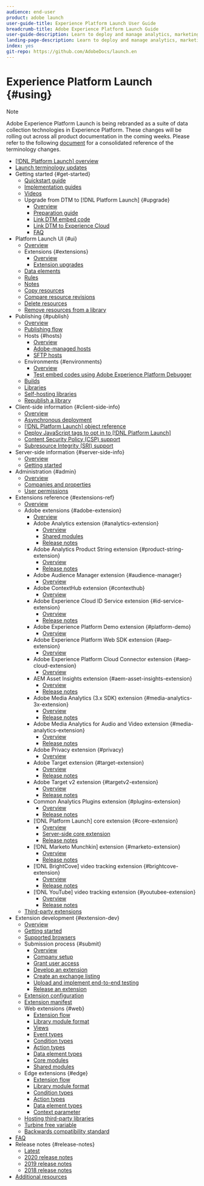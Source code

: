 ```yaml
---
audience: end-user
product: adobe launch
user-guide-title: Experience Platform Launch User Guide
breadcrumb-title: Adobe Experience Platform Launch Guide
user-guide-description: Learn to deploy and manage analytics, marketing, and advertising tags to power customer experiences.
landing-page-description: Learn to deploy and manage analytics, marketing, and advertising tags to power customer experiences.
index: yes
git-repo: https://github.com/AdobeDocs/launch.en
---
```


# Experience Platform Launch {#using}

>[!NOTE]
>
>Adobe Experience Platform Launch is being rebranded as a suite of data collection technologies in Experience Platform. These changes will be rolling out across all product documentation in the coming weeks. Please refer to the following [document](../../launch-term-updates.md) for a consolidated reference of the terminology changes.

* [[!DNL Platform Launch] overview](./home.md)
* [Launch terminology updates](./launch-term-updates)
* Getting started {#get-started}
  * [Quickstart guide](quick-start/quick-start.md)
  * [Implementation guides](quick-start/implementation-guides.md)
  * [Videos](quick-start/videos.md)
  * Upgrade from DTM to [!DNL Platform Launch] {#upgrade}
    * [Overview](launch-reference/upgrade-from-dtm-to-launch/overview.md)
    * [Preparation guide](launch-reference/upgrade-from-dtm-to-launch/upgrade-preparation-guide.md)
    * [Link DTM embed code](launch-reference/upgrade-from-dtm-to-launch/link-dtm-embed-code.md)
    * [Link DTM to Experience Cloud](launch-reference/upgrade-from-dtm-to-launch/link-dtm-to-experience-cloud.md)
    * [FAQ](launch-reference/upgrade-from-dtm-to-launch/upgrade-faq.md)
* Platform Launch UI {#ui}
  * [Overview](launch-reference/managing-resources/overview.md)
  * Extensions {#extensions}
    * [Overview](launch-reference/managing-resources/extensions/overview.md)
    * [Extension upgrades](launch-reference/managing-resources/extensions/extension-upgrade.md)
  * [Data elements](launch-reference/managing-resources/data-elements.md)
  * [Rules](launch-reference/managing-resources/rules.md)
  * [Notes](launch-reference/managing-resources/notes.md)
  * [Copy resources](launch-reference/managing-resources/copying-resources.md)
  * [Compare resource revisions](launch-reference/managing-resources/compare-resource-revisions.md)
  * [Delete resources](launch-reference/managing-resources/delete-resources.md)
  * [Remove resources from a library](launch-reference/managing-resources/remove-resources-from-library.md)
* Publishing {#publish}
  * [Overview](launch-reference/publishing/overview.md)
  * [Publishing flow](launch-reference/publishing/publishing-flow.md)
  * Hosts {#hosts}
    * [Overview](launch-reference/publishing/hosts/hosts-overview.md)
    * [Adobe-managed hosts](launch-reference/publishing/hosts/managed-by-adobe-host.md)
    * [SFTP hosts](launch-reference/publishing/hosts/sftp-host.md)
  * Environments {#environments}
    * [Overview](launch-reference/publishing/environments.md)
    * [Test embed codes using Adobe Experience Platform Debugger](launch-reference/publishing/embed-code-testing.md)
  * [Builds](launch-reference/publishing/builds.md)
  * [Libraries](launch-reference/publishing/libraries.md)
  * [Self-hosting libraries](launch-reference/publishing/hosts/self-hosting-libraries.md)
  * [Republish a library](launch-reference/publishing/republish.md)
* Client-side information {#client-side-info}
  * [Overview](launch-reference/client-side-information/overview.md)
  * [Asynchronous deployment](launch-reference/client-side-information/asynchronous-deployment.md)
  * [[!DNL Platform Launch] object reference](launch-reference/client-side-information/launch-object-reference.md)
  * [Deploy JavaScript tags to opt in to [!DNL Platform Launch]](launch-reference/client-side-information/deploy-javascript-tags-to-opt-in-to-launch.md)
  * [Content Security Policy (CSP) support](launch-reference/client-side-information/content-security-policy-csp.md)
  * [Subresource Integrity (SRI) support](./launch-reference/client-side-information/sri.md)
* Server-side information {#server-side-info}
    * [Overview](launch-reference/server-side-information/server-side-overview.md)
    * [Getting started](launch-reference/server-side-information/server-side-getting-started.md)
* Administration {#admin}
  * [Overview](launch-reference/administration/overview.md)
  * [Companies and properties](launch-reference/administration/companies-and-properties.md)
  * [User permissions](launch-reference/administration/user-permissions.md)
* Extensions reference {#extensions-ref}
  * [Overview](extension-reference/adobe-extensions/overview.md)
  * Adobe extensions {#adobe-extension}
    * [Overview](extension-reference/web/overview.md)
    * Adobe Analytics extension {#analytics-extension}
      * [Overview](extension-reference/web/adobe-analytics-extension/overview.md)
      * [Shared modules](./extension-reference/web/adobe-analytics-extension/shared-modules.md)
      * [Release notes](extension-reference/web/adobe-analytics-extension/adobe-analytics-release-notes.md)
    * Adobe Analytics Product String extension {#product-string-extension}
      * [Overview](extension-reference/web/adobe-analytics-product-string-extension/overview.md)
      * [Release notes](extension-reference/web/adobe-analytics-product-string-extension/adobe-analytics-product-string-release-notes.md)    
    * Adobe Audience Manager extension {#audience-manager}
      * [Overview](./extension-reference/web/audience-manager/overview.md)
    * Adobe ContextHub extension {#contexthub}
      * [Overview](./extension-reference/web/contexthub/overview.md)
    * Adobe Experience Cloud ID Service extension {#id-service-extension}
      * [Overview](extension-reference/web/experience-cloud-id-service-extension/overview.md)
      * [Release notes](extension-reference/web/experience-cloud-id-service-extension/experience-cloud-id-release-notes.md)
    * Adobe Experience Platform Demo extension {#platform-demo}
      * [Overview](./extension-reference/web/platform-demo/overview.md)
    * Adobe Experience Platform Web SDK extension {#aep-extension}
      * [Overview](extension-reference/web/aep-web-sdk/overview.md)
    * Adobe Experience Platform Cloud Connector extension {#aep-cloud-extension}
      * [Overview](extension-reference/web/cloud-connector-extension/cloud-connector-extension.md)
    * AEM Asset Insights extension {#aem-asset-insights-extension}
      * [Overview](extension-reference/web/aem-asset-insights/aem-asset-insights.md)
      * [Release notes](extension-reference/web/aem-asset-insights/aem-asset-insights-release-notes.md)
    * Adobe Media Analytics (3.x SDK) extension {#media-analytics-3x-extension}
      * [Overview](extension-reference/web/adobe-media-analytics-3x-for-audio-and-video-extension/overview.md)
      * [Release notes](extension-reference/web/adobe-media-analytics-3x-for-audio-and-video-extension/adobe-media-analytics-3x-for-audio-and-video-extension-release-notes.md)
    * Adobe Media Analytics for Audio and Video extension {#media-analytics-extension}
      * [Overview](extension-reference/web/adobe-media-analytics-for-audio-and-video-extension/overview.md)
      * [Release notes](extension-reference/web/adobe-media-analytics-for-audio-and-video-extension/adobe-media-analytics-for-audio-and-video-extension-release-notes.md)
    * Adobe Privacy extension {#privacy}
      * [Overview](./extension-reference/web/privacy/overview.md)
    * Adobe Target extension {#target-extension}
      * [Overview](extension-reference/web/adobe-target-extension/overview.md)
      * [Release notes](extension-reference/web/adobe-target-extension/adobe-target-release-notes.md)
    * Adobe Target v2 extension {#targetv2-extension}
      * [Overview](extension-reference/web/adobe-target-extension-v2.md)
      * [Release notes](extension-reference/web/adobe-target-extension/adobe-target-v2-release-notes.md)
    * Common Analytics Plugins extension {#plugins-extension}
      * [Overview](extension-reference/web/common-analytics-plugins-extension/common-analytics-plugins.md)
      * [Release notes](extension-reference/web/common-analytics-plugins-extension/common-analytics-plugins-release-notes.md)
    * [!DNL Platform Launch] core extension {#core-extension}
      * [Overview](extension-reference/web/core-extension/overview.md)
      * [Server-side core extension](extension-reference/web/core-extension/overview-launch-server-side.md)
      * [Release notes](extension-reference/web/core-extension/core-release-notes.md)
    * [!DNL Marketo Munchkin] extension {#marketo-extension}
      * [Overview](extension-reference/web/marketo-munchkin-extension/overview.md)
      * [Release notes](extension-reference/web/marketo-munchkin-extension/marketo-munchkin-release-notes.md)
    * [!DNL BrightCove] video tracking extension {#brightcove-extension}
      * [Overview](extension-reference/web/video-tracking-brightcove-extension/overview.md)
      * [Release notes](extension-reference/web/video-tracking-brightcove-extension/video-tracking-brightcove-extension-release-notes.md)
    * [!DNL YouTube] video tracking extension {#youtubee-extension}
      * [Overview](extension-reference/web/video-tracking-youtube-extension/overview.md)
      * [Release notes](extension-reference/web/video-tracking-youtube-extension/video-tracking-youtube-extension-release-notes.md)
  * [Third-party extensions](extension-reference/3rd-party-extensions.md)
* Extension development {#extension-dev}
  * [Overview](./extension-dev/overview.md)
  * [Getting started](./extension-dev/getting-started.md)
  * [Supported browsers](./extension-dev/browsers.md)
  * Submission process {#submit}
    * [Overview](./extension-dev/submit/overview.md)
    * [Company setup](./extension-dev/submit/setup.md)
    * [Grant user access](./extension-dev/submit/access.md)
    * [Develop an extension](./extension-dev/submit/develop.md)
    * [Create an exchange listing](./extension-dev/submit/create-listing.md)
    * [Upload and implement end-to-end testing](./extension-dev/submit/upload-and-test.md)
    * [Release an extension](./extension-dev/submit/release.md)
  * [Extension configuration](./extension-dev/configuration.md)
  * [Extension manifest](./extension-dev/manifest.md)
  * Web extensions {#web}
    * [Extension flow](./extension-dev/web/flow.md)
    * [Library module format](./extension-dev/web/format.md)
    * [Views](./extension-dev/web/views.md)
    * [Event types](./extension-dev/web/event-types.md)
    * [Condition types](./extension-dev/web/condition-types.md)
    * [Action types](./extension-dev/web/action-types.md)
    * [Data element types](./extension-dev/web/data-element-types.md)
    * [Core modules](./extension-dev/web/core.md)
    * [Shared modules](./extension-dev/web/shared.md)
  * Edge extensions {#edge}
    * [Extension flow](./extension-dev/edge/flow.md)
    * [Library module format](./extension-dev/edge/format.md)
    * [Condition types](./extension-dev/edge/condition-types.md)
    * [Action types](./extension-dev/edge/action-types.md)
    * [Data element types](./extension-dev/edge/data-element-types.md)
    * [Context parameter](./extension-dev/edge/context.md)
  * [Hosting third-party libraries](./extension-dev/third-party-libraries.md)
  * [Turbine free variable](./extension-dev/turbine.md)
  * [Backwards compatibility standard](./extension-dev/backwards-compatibility.md)
* [FAQ](./faq.md)
* Release notes {#release-notes}
  * [Latest](release-notes/current.md)
  * [2020 release notes](release-notes/2020-release-notes.md)
  * [2019 release notes](release-notes/2019-release-notes.md)
  * [2018 release notes](release-notes/2018-release-notes.md)
* [Additional resources](quick-start/additional-resources.md)
